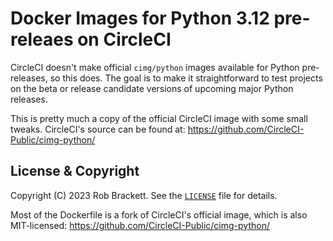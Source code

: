 # Docker Images for Python 3.12 pre-releaes on CircleCI

CircleCI doesn't make official `cimg/python` images available for Python pre-releases, so this does. The goal is to make it straightforward to test projects on the beta or release candidate versions of upcoming major Python releases.

This is pretty much a copy of the official CircleCI image with some small tweaks. CircleCI's source can be found at: https://github.com/CircleCI-Public/cimg-python/


## License & Copyright

Copyright (C) 2023 Rob Brackett. See the [`LICENSE`](./LICENSE) file for details.

Most of the Dockerfile is a fork of CircleCI's official image, which is also MIT-licensed: https://github.com/CircleCI-Public/cimg-python/
